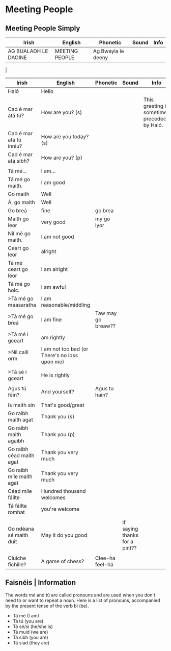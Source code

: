 # Meeting People

## Meeting People Simply

|Irish|English|Phonetic|Sound|Info|
|------|-------|--------|-----|----|
|AG BUALADH LE DAOINE | MEETING PEOPLE | Ag Bwayla le deeny
|

|Irish|English|Phonetic|Sound|Info|
|------|-------|--------|-----|----|
|Haló|Hello
|Cad é mar atá tú?|How are you? (s)|||This greeting is sometimes preceded by Haló.
|Cad é mar atá tú inniu?|How are you today? (s)
|Cad é mar atá sibh?|How are you? (p)||
||
|Tá mé…|I am…
|Tá mé go maith.| I am good
|Go maith|Well
|Á, go maith|Well
|Go breá|fine|go brea
|Maith go leor|very good|my go lyor
|Níl mé go maith.| I am not good
|Ceart go leor|alright
|Tá mé ceart go leor|I am alright
|Tá mé go holc. |I am awful
|>Tá mé go measaratha|I am reasonable/middling||
|>Tá mé go breá|I am fine|Taw may go breaw??|
|>Tá mé i gceart| am rightly||
|>Níl caill orm|I am not too bad (or There's no loss upon me)||
||
|>Tá sé i gceart|He is rightly||
||
|Agus tú féin?|And yourself?|Agus tu hain?
||
|Is maith sin|That's good/great||
|Go raibh maith agat|Thank you (s)||
|Go raibh maith agaibh|Thank you (p)||
|Go raibh céad maith agat|Thank you very much||
|Go raibh míle maith agat|Thank you very much||
|Céad míle fáilte|Hundred thousand welcomes||
|Tá fáilte romhat| you're welcome
||
|Go ndéana sé maith duit|May it do you good||If saying thanks for a pint??
||
|Cluiche fichille?|A game of chess?|Clee-ha feel-ha

## Faisnéis | Information

The words mé and tú are called pronouns and are used when you don't need to or want to repeat a noun. Here is a list of pronouns, accompanied by the present tense of the verb bí (be).

* Tá mé (I am)
* Tá tú (you are)
* Tá sé/sí (he/she is)
* Tá muid (we are)
* Tá sibh (you are)
* Tá siad (they are)




